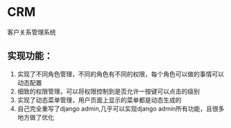 # CRM
客户关系管理系统

## 实现功能：
1.  实现了不同角色管理，不同的角色有不同的权限，每个角色可以做的事情可以动态配置
2.  细致的权限管理，可以将权限控制到是否允许一按键可以点击的级别
3.  实现了动态菜单管理，用户页面上显示的菜单都是动态生成的
4.  自己完全重写了django admin,几乎可以实现django admin所有功能，且很多地方做了优化

